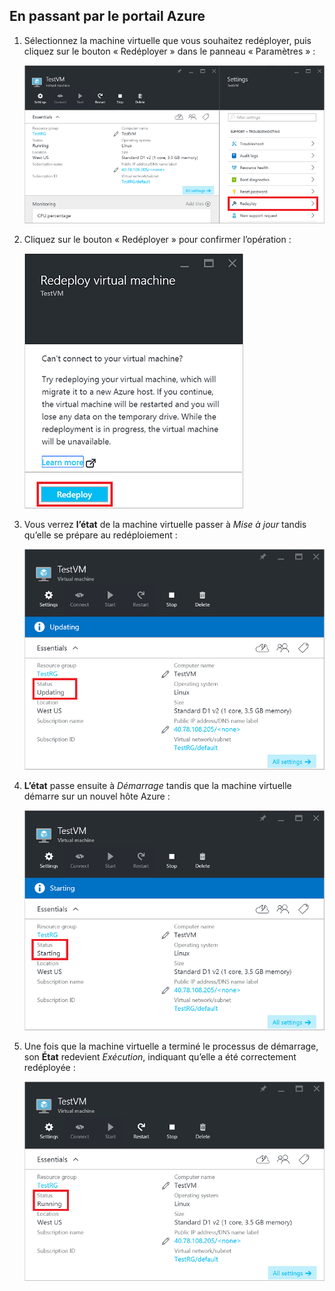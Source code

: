 ## En passant par le portail Azure

1. Sélectionnez la machine virtuelle que vous souhaitez redéployer, puis cliquez sur le bouton « Redéployer » dans le panneau « Paramètres » :

	![Panneau Machines virtuelles Azure](./media/virtual-machines-common-redeploy-to-new-node/vmoverview.png)

2. Cliquez sur le bouton « Redéployer » pour confirmer l’opération :

	![Panneau Redéployer une machine virtuelle](./media/virtual-machines-common-redeploy-to-new-node/redeployvm.png)

3. Vous verrez **l’état** de la machine virtuelle passer à *Mise à jour* tandis qu’elle se prépare au redéploiement :

	![Mise à jour de la machine virtuelle](./media/virtual-machines-common-redeploy-to-new-node/vmupdating.png)

4. **L’état** passe ensuite à *Démarrage* tandis que la machine virtuelle démarre sur un nouvel hôte Azure :

	![Démarrage de la machine virtuelle](./media/virtual-machines-common-redeploy-to-new-node/vmstarting.png)

5. Une fois que la machine virtuelle a terminé le processus de démarrage, son **État** redevient *Exécution*, indiquant qu’elle a été correctement redéployée :

	![Exécution de la machine virtuelle](./media/virtual-machines-common-redeploy-to-new-node/vmrunning.png)

<!---HONumber=AcomDC_0706_2016-->